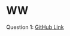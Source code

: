 # WW

Question 1: [GitHub Link](https://github.com/jyostna9999/WW/blob/master/src/main/java/com/ww/assessment/jyostna/com/questions/FileExists.java)
